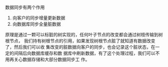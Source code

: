 数据同步有两个作用
1. 向客户的同步增量更新数据
2. 向数据库同步全量脏数据

原理是通过一颗可以标脏的树实现的，任何叶子节点的改变都会通过树枝传输到树根节点，
我们持有树根节点的引用，如果发现树根节点脏了就知道有数据改变了，然后我们可以收
集改变的脏数据向客户的同步，也会记录这个脏状态，在一定的间隔后向数据库缓存和数
据库中刷新数据，有了这个处理过程，我们可以不用再关心数据存储和大部分数据同步工
作。

